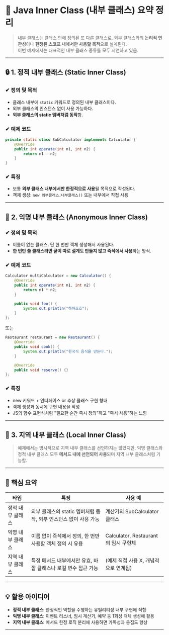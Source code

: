 # 🧩 Java Inner Class (내부 클래스) 요약 정리

> 내부 클래스는 클래스 안에 정의된 또 다른 클래스로, 외부 클래스와의 **논리적 연관성**이나 **한정된 스코프 내에서만 사용할 목적**으로 설계된다.  
이번 예제에서는 대표적인 내부 클래스 종류를 모두 시연하고 있음.

---

## 🔒 1. 정적 내부 클래스 (Static Inner Class)

### ✔ 정의 및 목적

- 클래스 내부에 `static` 키워드로 정의된 내부 클래스이다.
- 외부 클래스의 인스턴스 없이 사용 가능하다.
- **외부 클래스의 static 멤버처럼 동작**함.

### ✔ 예제 코드

```java
private static class SubCalculator implements Calculator {
    @Override
    public int operate(int n1, int n2) {
        return n1 - n2;
    }
}
```

### ✔ 특징

- 보통 **외부 클래스 내부에서만 한정적으로 사용**될 목적으로 작성된다.
- 객체 생성: `new 외부클래스.내부클래스()` 또는 내부에서 직접 사용

---

## 👻 2. 익명 내부 클래스 (Anonymous Inner Class)

### ✔ 정의 및 목적

- 이름이 없는 클래스. 단 한 번만 객체 생성해서 사용된다.
- **한 번만 쓸 클래스라면 굳이 따로 설계도 만들지 않고 즉석에서 사용**하는 방식.

### ✔ 예제 코드

```java
Calculator multiCalculator = new Calculator() {
    @Override
    public int operate(int n1, int n2) {
        return n1 * n2;
    }

    public void foo() {
        System.out.println("하하호호");
    }
};
```

또는

```java
Restaurant restaurant = new Restaurant() {
    @Override
    public void cook() {
        System.out.println("한국식 음식을 만든다.");
    }

    @Override
    public void reserve() {}
};
```

### ✔ 특징

- new 키워드 + 인터페이스 or 추상 클래스 구현 형태
- 객체 생성과 동시에 구현 내용을 작성
- JS의 함수 표현식처럼 "필요한 순간 즉시 정의"하고 "즉시 사용"하는 느낌

---

## 🧠 3. 지역 내부 클래스 (Local Inner Class)

> 예제에서는 명시적으로 지역 내부 클래스를 선언하지는 않았지만, 익명 클래스와 정적 내부 클래스 모두 **메서드 내에 선언되어 사용**되며 지역 내부 클래스처럼 기능함.

---

## 🎯 핵심 요약

| 타입              | 특징                                                                 | 사용 예                                       |
|------------------|----------------------------------------------------------------------|-----------------------------------------------|
| 정적 내부 클래스 | 외부 클래스의 static 멤버처럼 동작, 외부 인스턴스 없이 사용 가능        | 계산기의 SubCalculator 클래스                 |
| 익명 내부 클래스 | 이름 없이 즉석에서 정의, 한 번만 사용할 객체 정의 시 유용               | Calculator, Restaurant의 임시 구현체          |
| 지역 내부 클래스 | 특정 메서드 내부에서만 유효, 바깥 클래스나 로컬 변수 접근 가능          | (예제 직접 사용 X, 개념적으로 연계됨)         |

---

## 💡 활용 아이디어

- **정적 내부 클래스**: 한정적인 역할을 수행하는 유틸리티성 내부 구현에 적합
- **익명 내부 클래스**: 이벤트 리스너, 임시 계산기, 예약 등 1회성 객체 생성에 활용
- **지역 내부 클래스**: 메서드 한정 로직 분리에 사용하면 가독성과 응집도 향상

---

